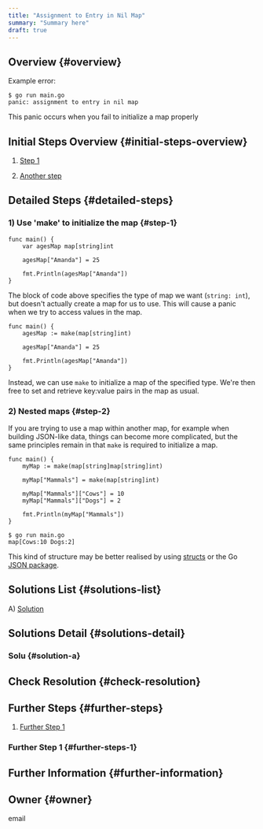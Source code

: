 ```yaml
---
title: "Assignment to Entry in Nil Map"
summary: "Summary here"
draft: true
---
```


## Overview {#overview}

Example error:
```
$ go run main.go
panic: assignment to entry in nil map
```
This panic occurs when you fail to initialize a map properly

## Initial Steps Overview {#initial-steps-overview}

1) [Step 1](#step-1)

2) [Another step](#step-2)

## Detailed Steps {#detailed-steps}

### 1) Use 'make' to initialize the map {#step-1}
``` golang
func main() {
	var agesMap map[string]int

	agesMap["Amanda"] = 25

	fmt.Println(agesMap["Amanda"])
}
```
The block of code above specifies the type of map we want (`string: int`), but doesn't actually create a map for us to use. This will cause a panic when we try to access values in the map.

``` golang 
func main() {
	agesMap := make(map[string]int)

	agesMap["Amanda"] = 25

	fmt.Println(agesMap["Amanda"])
}
```
Instead, we can use `make` to initialize a map of the specified type. We're then free to set and retrieve key:value pairs in the map as usual.

### 2) Nested maps {#step-2}
If you are trying to use a map within another map, for example when building JSON-like data, things can become more complicated, but the same principles remain in that `make` is required to initialize a map.
``` golang
func main() {
	myMap := make(map[string]map[string]int)

	myMap["Mammals"] = make(map[string]int)

	myMap["Mammals"]["Cows"] = 10
	myMap["Mammals"]["Dogs"] = 2

	fmt.Println(myMap["Mammals"])
}
```
```
$ go run main.go
map[Cows:10 Dogs:2]
```
This kind of structure may be better realised by using [structs](https://gobyexample.com/structs) or the Go [JSON package](https://blog.golang.org/json).

## Solutions List {#solutions-list}

A) [Solution](#solution-a)

## Solutions Detail {#solutions-detail}

### Solu {#solution-a}

## Check Resolution {#check-resolution}

## Further Steps {#further-steps}

1) [Further Step 1](#further-steps-1)

### Further Step 1 {#further-steps-1}

## Further Information {#further-information}

## Owner {#owner}

email



[//]: # (REFERENCED DOCS)
[//]: # (https://yourbasic.org/golang/gotcha-assignment-entry-nil-map/)
[//]: # (https://stackoverflow.com/questions/35379378/go-assignment-to-entry-in-nil-map)
[//]: # (https://stackoverflow.com/questions/27267900/runtime-error-assignment-to-entry-in-nil-map)